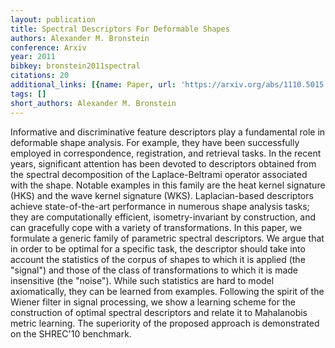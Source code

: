 ```yaml
---
layout: publication
title: Spectral Descriptors For Deformable Shapes
authors: Alexander M. Bronstein
conference: Arxiv
year: 2011
bibkey: bronstein2011spectral
citations: 20
additional_links: [{name: Paper, url: 'https://arxiv.org/abs/1110.5015'}]
tags: []
short_authors: Alexander M. Bronstein
---
```

Informative and discriminative feature descriptors play a fundamental role in
deformable shape analysis. For example, they have been successfully employed in
correspondence, registration, and retrieval tasks. In the recent years,
significant attention has been devoted to descriptors obtained from the
spectral decomposition of the Laplace-Beltrami operator associated with the
shape. Notable examples in this family are the heat kernel signature (HKS) and
the wave kernel signature (WKS). Laplacian-based descriptors achieve
state-of-the-art performance in numerous shape analysis tasks; they are
computationally efficient, isometry-invariant by construction, and can
gracefully cope with a variety of transformations. In this paper, we formulate
a generic family of parametric spectral descriptors. We argue that in order to
be optimal for a specific task, the descriptor should take into account the
statistics of the corpus of shapes to which it is applied (the "signal") and
those of the class of transformations to which it is made insensitive (the
"noise"). While such statistics are hard to model axiomatically, they can be
learned from examples. Following the spirit of the Wiener filter in signal
processing, we show a learning scheme for the construction of optimal spectral
descriptors and relate it to Mahalanobis metric learning. The superiority of
the proposed approach is demonstrated on the SHREC'10 benchmark.